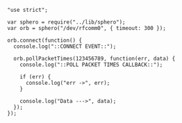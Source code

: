     "use strict";

    var sphero = require("../lib/sphero");
    var orb = sphero("/dev/rfcomm0", { timeout: 300 });

    orb.connect(function() {
      console.log("::CONNECT EVENT::");

      orb.pollPacketTimes(123456789, function(err, data) {
        console.log("::POLL PACKET TIMES CALLBACK::");

        if (err) {
          console.log("err ->", err);
        }

        console.log("Data --->", data);
      });
    });
